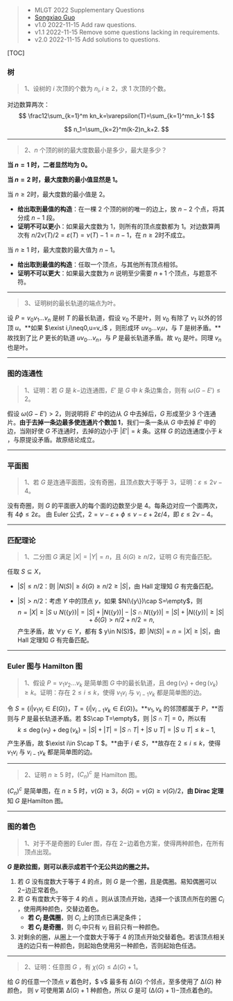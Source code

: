 > - MLGT 2022 Supplementary Questions
> - [Songxiao Guo](logname@mail.ustc.edu.cn)
> - v1.0 2022-11-15 Add raw questions.
> - v1.1 2022-11-15 Remove some questions lacking in requirements.
> - v2.0 2022-11-15 Add solutions to questions.

[TOC]

### 树

>1、设树的 $i$ 次顶的个数为 $n_i,i\geq2$，求 $1$ 次顶的个数。

对边数算两次：
$$
\frac12\sum_{k=1}^m kn_k=\varepsilon(T)=\sum_{k=1}^mn_k-1
$$

$$
n_1=\sum_{k=2}^m(k-2)n_k+2.
$$

----

> 2、$n$ 个顶的树的最大度数最小是多少，最大是多少？

**当 $n=1$ 时，二者显然均为 $0$。**

**当 $n=2$ 时，最大度数的最小值显然是 $1$。**

当 $n\geq2$​ 时，最大度数的最小值是 $2$。

- **给出取到最值的构造**：在一棵 $2$ 个顶的树的唯一的边上，放 $n-2$ 个点，将其分成 $n-1$ 段。
- **证明不可以更小**：如果最大度数为 $1$，则所有的顶点度数都为 $1$。对边数算两次有 $n/2\nu(T)/2=\varepsilon(T)=\nu(T)-1=n-1$，在 $n\geq2$时不成立。

当 $n\geq1$ 时，最大度数的最大值为 $n-1$。

- **给出取到最值的构造**：任取一个顶点，与其他所有顶点相邻。
- **证明不可以更大**：如果最大度数为 $n$ 说明至少需要 $n+1$ 个顶点，与题意不符。

----

> 3、证明树的最长轨道的端点为叶。

设 $P=v_0v_1\dots v_n$ 是树 $T$ 的最长轨道，假设 $v_0$ 不是叶，则 $v_0$ 有除了 $v_1$ 以外的邻顶 $u$。**如果 $\exist i,i\neq0,u=v_i$ ，则形成环 $uv_0\dots v_iu$，与 $T$ 是树矛盾。**故找到了比 $P$ 更长的轨道 $uv_0\dots v_n$，与 $P$ 是最长轨道矛盾。故 $v_0$ 是叶。同理 $v_n$ 也是叶。

----

### 图的连通性

> 1、证明：若 $G$ 是 $k-$边连通图，$E'$ 是 $G$ 中 $k$ 条边集合，则有 $\omega(G-E')\leq 2$。

假设 $\omega(G-E')> 2$，则说明将 $E'$ 中的边从 $G$ 中去掉后，$G$ 形成至少 $3$ 个连通片。**由于去掉一条边最多使连通片个数加 $1$**，我们一条一条从 $G$ 中去掉 $E'$ 中的边，当刚好使 $G$ 不连通时，去掉的边小于 $|E'|=k$ 条。这样 $G$ 的边连通度小于 $k$ ，与原提设矛盾。故原结论成立。

----

### 平面图

> 1、若 $G$ 是连通平面图，没有奇圈，且顶点数大于等于 $3$，证明：$\varepsilon\leq 2\nu-4$。

没有奇圈，则 $G$ 的平面嵌入的每个面的边数至少是 $4$。每条边对应一个面两次，有 $4\phi\leq 2\varepsilon$。 由 Euler 公式，$2=\nu-\varepsilon+\phi\leq \nu-\varepsilon+2\varepsilon/4$，即 $\varepsilon\leq 2\nu-4$。

----

### 匹配理论

>1、二分图 $G$ 满足 $|X|=|Y|=n$，且 $\delta(G)\geq n/2$，证明 $G$ 有完备匹配。

任取 $S\subseteq X$，

- $|S|\leq n/2$：则 $|N(S)|\ge\delta(G)\ge n/2\ge|S|$，由 Hall 定理知 $G$ 有完备匹配。

- $|S|> n/2$：考虑 $Y$ 中的顶点 $y$，如果 $N(\{y\})\cap S=\empty$，则
  $$
  n=|X|\ge|S\cup N(\{y\})|=|S|+| N(\{y\})|-|S\cap N(\{y\})|=|S|+| N(\{y\})|\ge|S|+\delta(G)>n/2+n/2=n,
  $$
  产生矛盾，故 $\forall y\in Y$，都有 $ y\in N(S)$，即 $|N(S)|=n=|X|\ge|S|$，由 Hall 定理知 $G$ 有完备匹配。

----

### Euler 图与 Hamilton 图

> 1、假设 $P=v_1v_2\dots v_k$ 是简单图 $G$ 中的最长轨道，且 $\deg(v_1)+\deg(v_k)\geq k$。证明：存在 $2\leq i\leq k$，使得 $v_1v_i$ 与 $v_{i-1}v_k$ 都是简单图的边。

令 $S=\{i|v_1v_i\in E(G)\}$，$T=\{i|v_{i-1}v_k\in E(G)\}$。**$v_1,v_k$ 的邻顶都属于 $P$，**否则与 $P$ 是最长轨道矛盾。若 $S\cap T=\empty$，则 $|S\cap T|=0$，所以有
$$
k\leq\deg(v_1)+\deg(v_k)=|S|+|T|=|S\cap T|+|S\cup T|=|S\cup T|\leq k-1,
$$
产生矛盾，故 $\exist i\in S\cap T $。**由于 $i\notin S$，**故存在 $2\leq i\leq k$，使得 $v_1v_i$ 与 $v_{i-1}v_k$ 都是简单图的边。

----

> 2、证明 $n\geq5$ 时，$(C_n)^c$ 是 Hamilton 图。

$(C_n)^c$ 是简单图，在 $n\geq5$ 时，$\nu(G)\geq3$，$\delta(G)=\nu(G)\geq\nu(G)/2$，**由 Dirac 定理**知 $G$ 是Hamilton 图。

----

### 图的着色

> 1、对于不是奇圈的 Euler 图，存在 $2-$边着色方案，使得两种颜色，在所有顶点出现。

**$G$ 是欧拉图，则可以表示成若⼲个⽆公共边的圈之并。**

1. 若 $G$ 没有度数⼤于等于 $4$​ 的点，则 $G$ 是⼀个圈，且是偶圈。易知偶圈可以 $2-$边正常着色。
2. 若 $G$ 有度数⼤于等于 $4$ 的点 。则从该顶点开始，选择⼀个该顶点所在的圈 $C_i$ ，使用两种颜色，交替边着色。
   - **若 $C_i$ 是偶圈**，则 $C_i$ 上的顶点已满⾜条件；
   - **若 $C_i$ 是奇圈**，则 $C_i$ 中只有 $v_i$ ⽬前只有⼀种颜⾊。
3. 对剩余的圈，从圈上⼀个度数⼤于等于 $4$ 的顶点开始交替着⾊。若该顶点相关连的边只有⼀种颜⾊，则起始⾊使⽤另⼀种颜⾊，否则起始色任选。

----

> 2、证明：任意图 $G$ ，有 $\chi(G)\leq\Delta(G)+1$。

给 $G$ 的任意一个顶点 $v$ 着色时，$ v$ 最多有 $∆(G)$ 个邻点，至多使用了 $∆(G)$ 种颜色， 则 $v$ 可使用第 $∆(G) + 1$ 种颜色，所以 $G$ 是可 $(∆(G) + 1)-$顶点着色的。
